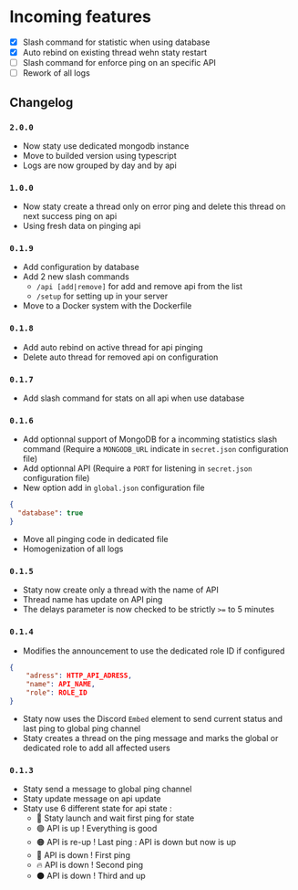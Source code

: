 # Incoming features

- [x] Slash command for statistic when using database
- [x] Auto rebind on existing thread wehn staty restart
- [ ] Slash command for enforce ping on an specific API
- [ ] Rework of all logs

## Changelog

### `2.0.0`

- Now staty use dedicated mongodb instance
- Move to builded version using typescript
- Logs are now grouped by day and by api

### `1.0.0`

- Now staty create a thread only on error ping and delete this thread on next success ping on api
- Using fresh data on pinging api

### `0.1.9`

- Add configuration by database
- Add 2 new slash commands
  - `/api [add|remove]` for add and remove api from the list
  - `/setup` for setting up in your server
- Move to a Docker system with the Dockerfile

### `0.1.8`

- Add auto rebind on active thread for api pinging
- Delete auto thread for removed api on configuration

### `0.1.7`

- Add slash command for stats on all api when use database

### `0.1.6`

- Add optionnal support of MongoDB for a incomming statistics slash command (Require a `MONGODB_URL` indicate in `secret.json` configuration file)
- Add optionnal API (Require a `PORT` for listening in `secret.json` configuration file)
- New option add in `global.json` configuration file

```json
{
  "database": true
}
```

- Move all pinging code in dedicated file
- Homogenization of all logs

### `0.1.5`

- Staty now create only a thread with the name of API
- Thread name has update on API ping
- The delays parameter is now checked to be strictly `>=` to 5 minutes

### `0.1.4`

- Modifies the announcement to use the dedicated role ID if configured

```json
{
    "adress": HTTP_API_ADRESS,
    "name": API_NAME,
    "role": ROLE_ID
}
```

- Staty now uses the Discord `Embed` element to send current status and last ping to global ping channel
- Staty creates a thread on the ping message and marks the global or dedicated role to add all affected users

### `0.1.3`

- Staty send a message to global ping channel
- Staty update message on api update
- Staty use 6 different state for api state :
  - 🚀 Staty launch and wait first ping for state
  - 🟢 API is up ! Everything is good
  - 🟠 API is re-up ! Last ping : API is down but now is up
  - 🔴 API is down ! First ping
  - 🔥 API is down ! Second ping
  - ⚫ API is down ! Third and up
